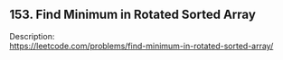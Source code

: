 ## 153. Find Minimum in Rotated Sorted Array

Description:  
https://leetcode.com/problems/find-minimum-in-rotated-sorted-array/
